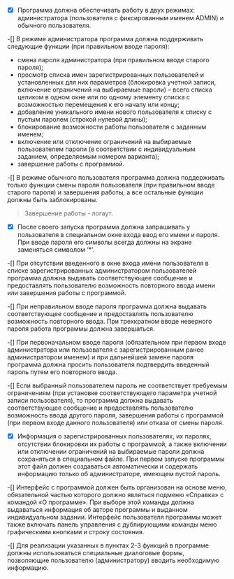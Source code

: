 -[x] Программа должна обеспечивать работу в двух режимах: администратора
   (пользователя с фиксированным именем ADMIN) и обычного пользователя.

-[] В режиме администратора программа должна поддерживать следующие функции
   (при правильном вводе пароля):
   - смена пароля администратора (при правильном вводе старого пароля);
   - просмотр списка имен зарегистрированных пользователей и установленных для
   них параметров (блокировка учетной записи, включение ограничений на
   выбираемые пароли) – всего списка целиком в одном окне или по одному
   элементу списка с возможностью перемещения к его началу или концу;
   - добавление уникального имени нового пользователя к списку с пустым паролем
   (строкой нулевой длины);
   - блокирование возможности работы пользователя с заданным именем;
   - включение или отключение ограничений на выбираемые пользователем пароли
   (в соответствии с индивидуальным заданием, определяемым номером
   варианта);
   - завершение работы с программой.

-[] В режиме обычного пользователя программа должна поддерживать только
   функции смены пароля пользователя (при правильном вводе старого пароля) и
   завершения работы, а все остальные функции должны быть заблокированы.
   >Завершение работы - логаут.

-[x] После своего запуска программа должна запрашивать у пользователя в
   специальном окне входа ввод его имени и пароля. При вводе пароля его символы
   всегда должны на экране заменяться символом ‘*’.

-[] При отсутствии введенного в окне входа имени пользователя в списке
   зарегистрированных администратором пользователей программа должна выдавать
   соответствующее сообщение и предоставлять пользователю возможность
   повторного ввода имени или завершения работы с программой.

-[] При неправильном вводе пароля программа должна выдавать соответствующее
   сообщение и предоставлять пользователю возможность повторного ввода. При
   трехкратном вводе неверного пароля работа программы должна завершаться.

-[] При первоначальном вводе пароля (обязательном при первом входе
   администратора или пользователя с зарегистрированным ранее администратором
   именем) и при дальнейшей замене пароля программа должна просить пользователя
   подтвердить введенный пароль путем его повторного ввода.

-[] Если выбранный пользователем пароль не соответствует требуемым ограничениям
   (при установке соответствующего параметра учетной записи пользователя), то
   программа должна выдавать соответствующее сообщение и предоставлять
   пользователю возможность ввода другого пароля, завершения работы с программой
   (при первом входе данного пользователя) или отказа от смены пароля.

-[x] Информация о зарегистрированных пользователях, их паролях, отсутствии
   блокировки их работы с программой, а также включении или отключении
   ограничений на выбираемые пароли должна сохраняться в специальном файле. При
   первом запуске программы этот файл должен создаваться автоматически и
   содержать информацию только об администраторе, имеющем пустой пароль.

-[] Интерфейс с программой должен быть организован на основе меню, обязательной
    частью которого должно являться подменю «Справка» с командой «О программе».
    При выборе этой команды должна выдаваться информация об авторе программы и
    выданном индивидуальном задании. Интерфейс пользователя программы может
    также включать панель управления с дублирующими команды меню графическими
    кнопками и строку состояния.

-[] Для реализации указанных в пунктах 2-3 функций в программе должны
    использоваться специальные диалоговые формы, позволяющие пользователю
    (администратору) вводить необходимую информацию.
